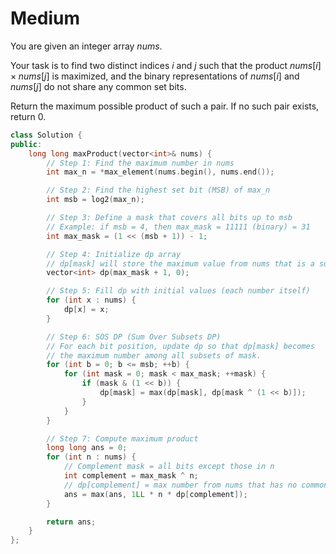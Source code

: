 # Medium

You are given an integer array $nums$.

Your task is to find two distinct indices $i$ and $j$ such that the product $nums[i] \times nums[j]$ is maximized, and the binary representations of $nums[i]$ and $nums[j]$ do not share any common set bits.

Return the maximum possible product of such a pair. If no such pair exists, return $0$.

```cpp
class Solution {
public:
    long long maxProduct(vector<int>& nums) {
        // Step 1: Find the maximum number in nums
        int max_n = *max_element(nums.begin(), nums.end());

        // Step 2: Find the highest set bit (MSB) of max_n
        int msb = log2(max_n);

        // Step 3: Define a mask that covers all bits up to msb
        // Example: if msb = 4, then max_mask = 11111 (binary) = 31
        int max_mask = (1 << (msb + 1)) - 1;

        // Step 4: Initialize dp array
        // dp[mask] will store the maximum value from nums that is a subset of 'mask'
        vector<int> dp(max_mask + 1, 0);

        // Step 5: Fill dp with initial values (each number itself)
        for (int x : nums) {
            dp[x] = x;
        }

        // Step 6: SOS DP (Sum Over Subsets DP)
        // For each bit position, update dp so that dp[mask] becomes
        // the maximum number among all subsets of mask.
        for (int b = 0; b <= msb; ++b) {
            for (int mask = 0; mask < max_mask; ++mask) {
                if (mask & (1 << b)) {
                    dp[mask] = max(dp[mask], dp[mask ^ (1 << b)]);
                }
            }
        }

        // Step 7: Compute maximum product
        long long ans = 0;
        for (int n : nums) {
            // Complement mask = all bits except those in n
            int complement = max_mask ^ n;
            // dp[complement] = max number from nums that has no common set bit with n
            ans = max(ans, 1LL * n * dp[complement]);
        }

        return ans;
    }
};
```
